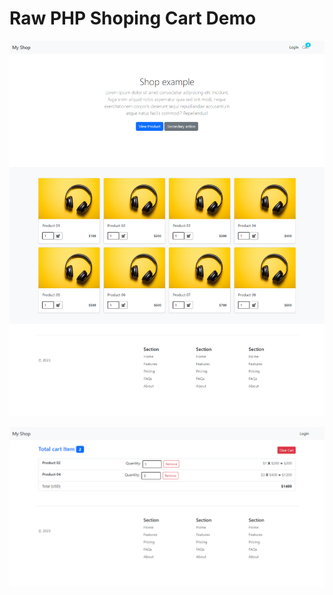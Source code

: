# Raw PHP Shoping Cart Demo

![screenshot1](https://github.com/marufsharia/raw-php-shopping-cart/blob/main/img/screenshot1.png?raw=true)

![screenshot2](https://github.com/marufsharia/raw-php-shopping-cart/blob/main/img/screenshot2.png?raw=true)